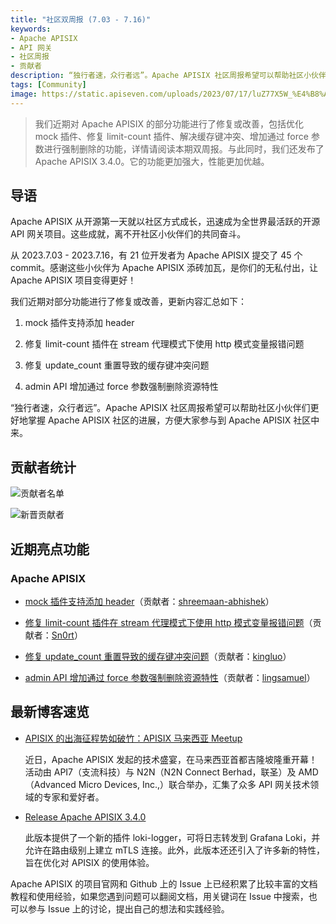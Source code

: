 ```yaml
---
title: "社区双周报 (7.03 - 7.16)"
keywords: 
- Apache APISIX
- API 网关
- 社区周报
- 贡献者
description: “独行者速，众行者远”。Apache APISIX 社区周报希望可以帮助社区小伙伴们更好地掌握 Apache APISIX 社区的进展，方便大家参与到 Apache APISIX 社区中来。
tags: [Community]
image: https://static.apiseven.com/uploads/2023/07/17/luZ77X5W_%E4%B8%AD%E6%96%87%E5%A4%B4%E5%9B%BE.png
---
```


> 我们近期对 Apache APISIX 的部分功能进行了修复或改善，包括优化 mock 插件、修复 limit-count 插件、解决缓存键冲突、增加通过 force 参数进行强制删除的功能，详情请阅读本期双周报。与此同时，我们还发布了 Apache APISIX 3.4.0。它的功能更加强大，性能更加优越。

<!--truncate-->

## 导语

Apache APISIX 从开源第一天就以社区方式成长，迅速成为全世界最活跃的开源 API 网关项目。这些成就，离不开社区小伙伴们的共同奋斗。

从 2023.7.03 - 2023.7.16，有 21 位开发者为 Apache APISIX 提交了 45 个 commit。感谢这些小伙伴为 Apache APISIX 添砖加瓦，是你们的无私付出，让 Apache APISIX 项目变得更好！

我们近期对部分功能进行了修复或改善，更新内容汇总如下：

1. mock 插件支持添加 header

2. 修复 limit-count 插件在 stream 代理模式下使用 http 模式变量报错问题

3. 修复 update_count 重置导致的缓存键冲突问题

4. admin API 增加通过 force 参数强制删除资源特性

“独行者速，众行者远”。Apache APISIX 社区周报希望可以帮助社区小伙伴们更好地掌握 Apache APISIX 社区的进展，方便大家参与到 Apache APISIX 社区中来。

## 贡献者统计

![贡献者名单](https://static.apiseven.com/uploads/2023/07/19/a5J3z3cg_%E6%89%80%E6%9C%89%E8%B4%A1%E7%8C%AE%E8%80%85.png)

![新晋贡献者](https://static.apiseven.com/uploads/2023/07/19/y2VSsYjg_contributor0719.png)

## 近期亮点功能

### Apache APISIX

- [mock 插件支持添加 header](https://github.com/apache/apisix/pull/9720)（贡献者：[shreemaan-abhishek](https://github.com/shreemaan-abhishek)）

- [修复 limit-count 插件在 stream 代理模式下使用 http 模式变量报错问题](https://github.com/apache/apisix/pull/9816)（贡献者：[Sn0rt](https://github.com/Sn0rt)）

- [修复 update_count 重置导致的缓存键冲突问题](https://github.com/apache/apisix/pull/9811)（贡献者：[kingluo](https://github.com/kingluo)）

- [admin API 增加通过 force 参数强制删除资源特性](https://github.com/apache/apisix/pull/9810)（贡献者：[lingsamuel](https://github.com/lingsamuel)）

## 最新博客速览

- [APISIX 的出海征程势如破竹：APISIX 马来西亚 Meetup](https://apisix.apache.org/zh/blog/2023/07/12/2023-apisix-meetup-malaysia/)

    近日，Apache APISIX 发起的技术盛宴，在马来西亚首都吉隆坡隆重开幕！活动由 API7（支流科技）与 N2N（N2N Connect Berhad，联圣）及 AMD（Advanced Micro Devices, Inc.,）联合举办，汇集了众多 API 网关技术领域的专家和爱好者。

- [Release Apache APISIX 3.4.0](https://apisix.apache.org/zh/blog/2023/06/30/release-apache-apisix-3.4.0/)
  
    此版本提供了一个新的插件 loki-logger，可将日志转发到 Grafana Loki，并允许在路由级别上建立 mTLS 连接。此外，此版本还还引入了许多新的特性，旨在优化对 APISIX 的使用体验。

Apache APISIX 的项目官网和 Github 上的 Issue 上已经积累了比较丰富的文档教程和使用经验，如果您遇到问题可以翻阅文档，用关键词在 Issue 中搜索，也可以参与 Issue 上的讨论，提出自己的想法和实践经验。
